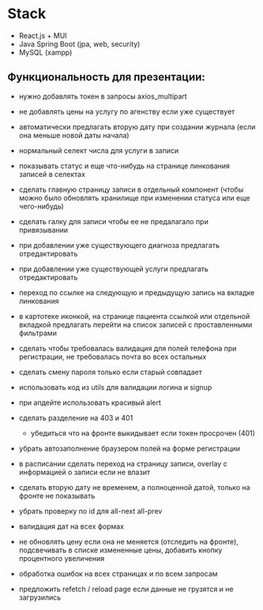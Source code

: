 # Stack
- React.js + MUI
- Java Spring Boot (jpa, web, security)
- MySQL (xampp)

## Функциональность для презентации:
- нужно добавлять токен в запросы axios_multipart
- не добавлять цены на услугу по агенству если уже существует
- автоматически предлагать вторую дату при создании журнала (если она меньше новой даты начала)
- нормальный селект числа для услуги в записи
- показывать статус и еще что-нибудь на странице линкования записей в селектах
- сделать главную страницу записи в отдельный компонент (чтобы можно было обновлять хранилище при изменении статуса или еще чего-нибудь)
- сделать галку для записи чтобы ее не предалагало при привязывании

- при добавлении уже существующего диагноза предлагать отредактировать
- при добавлении уже существующей услуги предлагать отредактировать
- переход по ссылке на следующую и предыдущую запись на вкладке линкования
- в картотеке иконкой, на странице пациента ссылкой или отдельной вкладкой предлагать перейти на список записей с проставленными фильтрами

- сделать чтобы требовалась валидация для полей телефона при регистрации, не требовалась почта во всех остальных 
- сделать смену пароля только если старый совпадает
- использовать код из utils для валидации логина и signup
- при апдейте использовать красивый alert
- сделать разделение на 403 и 401
    - убедиться что на фронте выкидывает если токен просрочен (401)
- убрать автозаполнение браузером полей на форме регистрации

- в расписании сделать переход на страницу записи, overlay с информацией о записи если не влазит
- сделать вторую дату не временем, а полноценной датой, только на фронте не показывать
- убрать проверку по id для all-next all-prev
- валидация дат на всех формах
- не обновлять цену если она не меняется (отследить на фронте), подсвечивать в списке измененные цены, добавить кнопку процентного увеличения
- обработка ошибок на всех страницах и по всем запросам
- предложить refetch / reload page если данные не грузятся и не загрузились